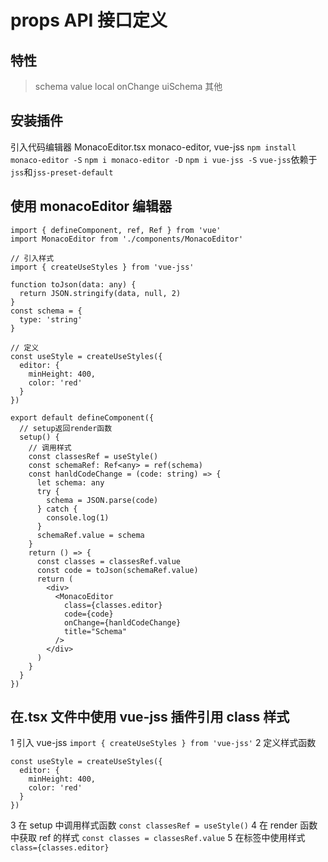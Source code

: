 # props API 接口定义

## 特性

> schema
> value
> local
> onChange
> uiSchema
> 其他

## 安装插件

引入代码编辑器 MonacoEditor.tsx
monaco-editor, vue-jss
`npm install monaco-editor -S`
`npm i monaco-editor -D`
`npm i vue-jss -S`
`vue-jss`依赖于`jss`和`jss-preset-default`

## 使用 monacoEditor 编辑器

```
import { defineComponent, ref, Ref } from 'vue'
import MonacoEditor from './components/MonacoEditor'

// 引入样式
import { createUseStyles } from 'vue-jss'

function toJson(data: any) {
  return JSON.stringify(data, null, 2)
}
const schema = {
  type: 'string'
}

// 定义
const useStyle = createUseStyles({
  editor: {
    minHeight: 400,
    color: 'red'
  }
})

export default defineComponent({
  // setup返回render函数
  setup() {
    // 调用样式
    const classesRef = useStyle()
    const schemaRef: Ref<any> = ref(schema)
    const hanldCodeChange = (code: string) => {
      let schema: any
      try {
        schema = JSON.parse(code)
      } catch {
        console.log(1)
      }
      schemaRef.value = schema
    }
    return () => {
      const classes = classesRef.value
      const code = toJson(schemaRef.value)
      return (
        <div>
          <MonacoEditor
            class={classes.editor}
            code={code}
            onChange={hanldCodeChange}
            title="Schema"
          />
        </div>
      )
    }
  }
})
```

## 在.tsx 文件中使用 vue-jss 插件引用 class 样式

1 引入 vue-jss
`import { createUseStyles } from 'vue-jss'`
2 定义样式函数

```
const useStyle = createUseStyles({
  editor: {
    minHeight: 400,
    color: 'red'
  }
})
```

3 在 setup 中调用样式函数
`const classesRef = useStyle()`
4 在 render 函数中获取 ref 的样式
`const classes = classesRef.value`
5 在标签中使用样式
`class={classes.editor}`
